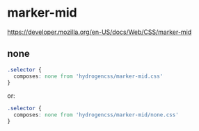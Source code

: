 # marker-mid

https://developer.mozilla.org/en-US/docs/Web/CSS/marker-mid

## none
```css
.selector {
  composes: none from 'hydrogencss/marker-mid.css'
}
```

or:
```css
.selector {
  composes: none from 'hydrogencss/marker-mid/none.css'
}
```

